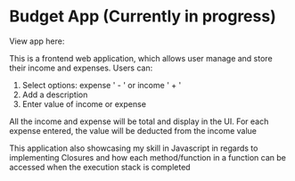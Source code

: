 # Budget App (Currently in progress)

View app here: 

This is a frontend web application, which allows user manage and store their income and expenses. Users can:
   1. Select options: expense ' - '  or income ' + ' 
   2. Add a description
   3. Enter value of income or expense

All the income and expense will be total and display in the UI. For each expense entered, the value will be deducted from the income value

This application also showcasing my skill in Javascript in regards to implementing Closures and how each method/function in a function can be accessed when the execution stack is completed 

